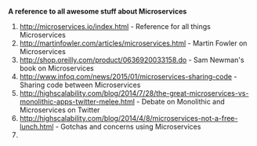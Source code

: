 **A reference to all awesome stuff about Microservices**

1. http://microservices.io/index.html - Reference for all things Microservices
2. http://martinfowler.com/articles/microservices.html - Martin Fowler on Microservices
3. http://shop.oreilly.com/product/0636920033158.do - Sam Newman's book on Microservices
4. http://www.infoq.com/news/2015/01/microservices-sharing-code - Sharing code between Microservices
5. http://highscalability.com/blog/2014/7/28/the-great-microservices-vs-monolithic-apps-twitter-melee.html - Debate on Monolithic and Microservices on Twitter
6. http://highscalability.com/blog/2014/4/8/microservices-not-a-free-lunch.html - Gotchas and concerns using Microservices
7. 
